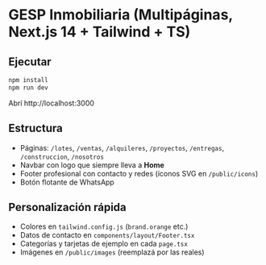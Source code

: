 # GESP Inmobiliaria (Multipáginas, Next.js 14 + Tailwind + TS)

## Ejecutar
```bash
npm install
npm run dev
```
Abrí http://localhost:3000

## Estructura
- Páginas: `/lotes`, `/ventas`, `/alquileres`, `/proyectos`, `/entregas`, `/construccion`, `/nosotros`
- Navbar con logo que siempre lleva a **Home**
- Footer profesional con contacto y redes (íconos SVG en `/public/icons`)
- Botón flotante de WhatsApp

## Personalización rápida
- Colores en `tailwind.config.js` (`brand.orange` etc.)
- Datos de contacto en `components/layout/Footer.tsx`
- Categorías y tarjetas de ejemplo en cada `page.tsx`
- Imágenes en `/public/images` (reemplazá por las reales)
```

